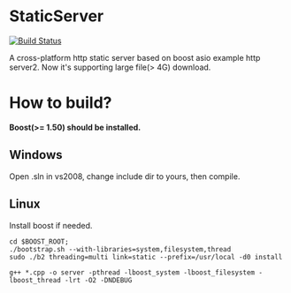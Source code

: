 StaticServer
==================

[![Build Status](https://travis-ci.org/breezechen/static_server.svg?branch=master)](https://travis-ci.org/breezechen/static_server)

A cross-platform http static server based on boost asio example http server2. Now it's supporting large file(> 4G) download.

How to build?
============

**Boost(>= 1.50) should be installed.**

Windows
-------
Open .sln in vs2008, change include dir to yours, then compile.

Linux
-----
Install boost if needed.
``` shell
cd $BOOST_ROOT; 
./bootstrap.sh --with-libraries=system,filesystem,thread
sudo ./b2 threading=multi link=static --prefix=/usr/local -d0 install
```
```shell
g++ *.cpp -o server -pthread -lboost_system -lboost_filesystem -lboost_thread -lrt -O2 -DNDEBUG
```

